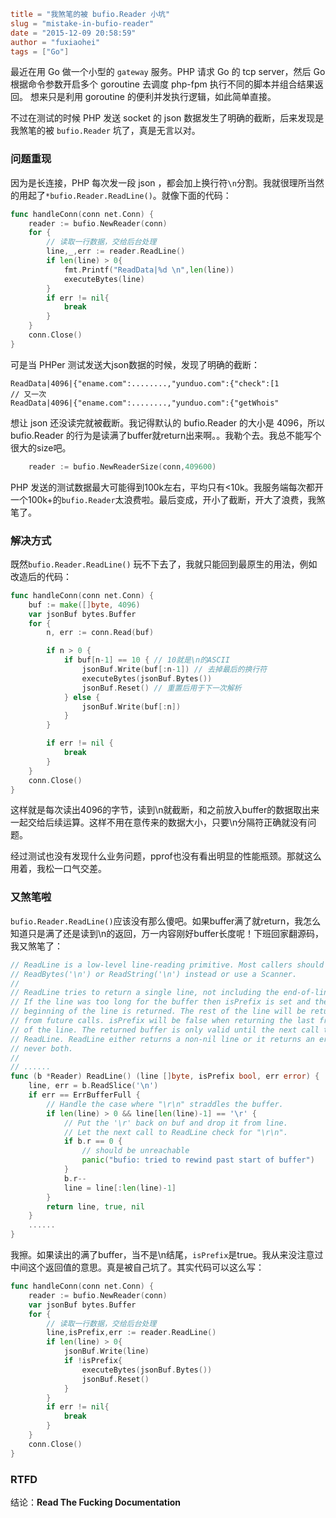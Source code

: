 ```toml
title = "我煞笔的被 bufio.Reader 小坑"
slug = "mistake-in-bufio-reader"
date = "2015-12-09 20:58:59"
author = "fuxiaohei"
tags = ["Go"]
```

最近在用 Go 做一个小型的 `gateway` 服务。PHP 请求 Go 的 tcp server，然后 Go 根据命令参数开启多个 goroutine 去调度 php-fpm 执行不同的脚本并组合结果返回。 想来只是利用 goroutine 的便利并发执行逻辑，如此简单直接。

不过在测试的时候 PHP 发送 socket 的 json 数据发生了明确的截断，后来发现是我煞笔的被 `bufio.Reader` 坑了，真是无言以对。

### 问题重现

因为是长连接，PHP 每次发一段 json ，都会加上换行符`\n`分割。我就很理所当然的用起了`*bufio.Reader.ReadLine()`。就像下面的代码：

```go
func handleConn(conn net.Conn) {
    reader := bufio.NewReader(conn)
    for {
        // 读取一行数据，交给后台处理
        line,_,err := reader.ReadLine()
        if len(line) > 0{
            fmt.Printf("ReadData|%d \n",len(line))
            executeBytes(line)
        }
        if err != nil{
            break
        }
    }
    conn.Close()
}
```

可是当 PHPer 测试发送大json数据的时候，发现了明确的截断：

    ReadData|4096|{"ename.com":........,"yunduo.com":{"check":[1
    // 又一次
    ReadData|4096|{"ename.com":........,"yunduo.com":{"getWhois"

想让 json 还没读完就被截断。我记得默认的 bufio.Reader 的大小是 4096，所以 bufio.Reader 的行为是读满了buffer就return出来啊。。我勒个去。我总不能写个很大的size吧。

```go
    reader := bufio.NewReaderSize(conn,409600)
```

PHP 发送的测试数据最大可能得到100k左右，平均只有<10k。我服务端每次都开一个100k+的`bufio.Reader`太浪费啦。最后变成，开小了截断，开大了浪费，我煞笔了。

<!--more-->

### 解决方式

既然`bufio.Reader.ReadLine()` 玩不下去了，我就只能回到最原生的用法，例如改造后的代码：

```go
func handleConn(conn net.Conn) {
	buf := make([]byte, 4096)
	var jsonBuf bytes.Buffer
	for {
		n, err := conn.Read(buf)

		if n > 0 {
			if buf[n-1] == 10 { // 10就是\n的ASCII
				jsonBuf.Write(buf[:n-1]) // 去掉最后的换行符
				executeBytes(jsonBuf.Bytes())
				jsonBuf.Reset() // 重置后用于下一次解析
			} else {
				jsonBuf.Write(buf[:n])
			}
		}

		if err != nil {
			break
		}
	}
	conn.Close()
}
```

这样就是每次读出4096的字节，读到\n就截断，和之前放入buffer的数据取出来一起交给后续运算。这样不用在意传来的数据大小，只要\n分隔符正确就没有问题。

经过测试也没有发现什么业务问题，pprof也没有看出明显的性能瓶颈。那就这么用着，我松一口气交差。

### 又煞笔啦

`bufio.Reader.ReadLine()`应该没有那么傻吧。如果buffer满了就return，我怎么知道只是满了还是读到\n的返回，万一内容刚好buffer长度呢！下班回家翻源码，我又煞笔了：

```go
// ReadLine is a low-level line-reading primitive. Most callers should use
// ReadBytes('\n') or ReadString('\n') instead or use a Scanner.
//
// ReadLine tries to return a single line, not including the end-of-line bytes.
// If the line was too long for the buffer then isPrefix is set and the
// beginning of the line is returned. The rest of the line will be returned
// from future calls. isPrefix will be false when returning the last fragment
// of the line. The returned buffer is only valid until the next call to
// ReadLine. ReadLine either returns a non-nil line or it returns an error,
// never both.
//
// ......
func (b *Reader) ReadLine() (line []byte, isPrefix bool, err error) {
	line, err = b.ReadSlice('\n')
	if err == ErrBufferFull {
		// Handle the case where "\r\n" straddles the buffer.
		if len(line) > 0 && line[len(line)-1] == '\r' {
			// Put the '\r' back on buf and drop it from line.
			// Let the next call to ReadLine check for "\r\n".
			if b.r == 0 {
				// should be unreachable
				panic("bufio: tried to rewind past start of buffer")
			}
			b.r--
			line = line[:len(line)-1]
		}
		return line, true, nil
	}
	......
}

```

我擦。如果读出的满了buffer，当不是\n结尾，`isPrefix`是true。我从来没注意过中间这个返回值的意思。真是被自己坑了。其实代码可以这么写：

```go
func handleConn(conn net.Conn) {
    reader := bufio.NewReader(conn)
    var jsonBuf bytes.Buffer
    for {
        // 读取一行数据，交给后台处理
        line,isPrefix,err := reader.ReadLine()
        if len(line) > 0{
            jsonBuf.Write(line)
            if !isPrefix{
                executeBytes(jsonBuf.Bytes())
                jsonBuf.Reset()
            }
        }
        if err != nil{
            break
        }
    }
    conn.Close()
}
```

### RTFD

结论：**Read The Fucking Documentation**

